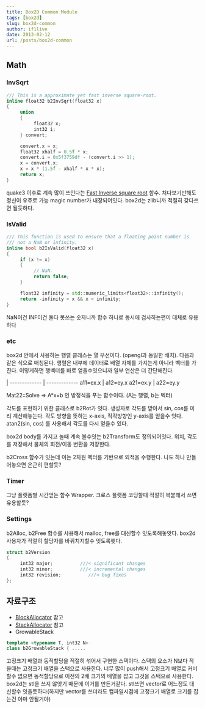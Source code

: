 ```yaml
---
title: Box2D Common Module
tags: [box2d]
slug: box2d-common
author: if1live
date: 2013-02-12
url: /posts/box2d-common
---
```


## Math
### InvSqrt
```cpp
/// This is a approximate yet fast inverse square-root.
inline float32 b2InvSqrt(float32 x)
{
     union
     {
          float32 x;
          int32 i;
     } convert;

     convert.x = x;
     float32 xhalf = 0.5f * x;
     convert.i = 0x5f3759df - (convert.i >> 1);
     x = convert.x;
     x = x * (1.5f - xhalf * x * x);
     return x;
}
```

quake3 이후로 계속 많이 쓰인다는 [Fast Inverse square root](http://en.wikipedia.org/wiki/Fast_inverse_square_root) 함수.
처다보기만해도 정신이 우주로 가능 magic number가 내장되어잇다. box2d는 zlib니까 적절히 갖다쓰면 될듯하다.



### IsValid
```cpp
/// This function is used to ensure that a floating point number is
/// not a NaN or infinity.
inline bool b2IsValid(float32 x)
{
     if (x != x)
     {
          // NaN.
          return false;
     }

     float32 infinity = std::numeric_limits<float32>::infinity();
     return -infinity < x && x < infinity;
}
```

NaN이건 INF이건 둘다 못쓰는 숫자니까 함수 하나로 동시에 검사하는편이 대체로 유용하다

### etc
box2d 안에서 사용하는 행렬 클래스는 열 우선이다. (opengl과 동일한 배치). 다음과 같은 식으로 매칭된다. 행렬은 내부에 데이터로 배열 자체를 가지는게 아니라 벡터를 가진다. 이렇게하면 행벡터를 바로 얻을수잇으니까 일부 연산은 더 간단해진다.

  |
------------- | -------------
a11=ex.x      | a12=ey.x
a21=ex.y      | a22=ey.y

Mat22::Solve => A*x=b 인 방정식을 푸는 함수이다. (A는 행렬, b는 벡터)

각도를 표현하기 위한 클래스로 b2Rot가 잇다. 생성자로 각도를 받아서 sin, cos를 미리 계산해놓는다. 각도 방향을 뜻하는 x-axis, 직각방향인 y-axis를 얻을수 잇다. atan2(sin, cos) 를 사용해서 각도를 다시 얻을수 있다.

box2d body를 가지고 놀때 계속 볼수잇는 b2Transform도 정의되어잇다. 위치, 각도를 저장해서 물체의 회전/이동 변환을 저장한다.

b2Cross 함수가 잇는데 이는 2차원 벡터를 기반으로 외적을 수행한다. 나도 하나 만들어놓으면 은근히 편할듯?

### Timer
그냥 플랫폼별 시간얻는 함수 Wrapper. 크로스 플랫폼 코딩할때 적절히 복붙해서 쓰면 유용할듯?

### Settings
b2Alloc, b2Free 함수를 사용해서 malloc, free를 대신할수 잇도록해놓앗다. box2d사용자가 적절히 할당자를 바꿔치지할수 잇도록햇다.

```cpp
struct b2Version
{
     int32 major;          ///< significant changes
     int32 minor;          ///< incremental changes
     int32 revision;          ///< bug fixes
};
```

## 자료구조
* [BlockAllocator]({filename}box2d-block-allocator.md) 참고
* [StackAllocator]({filename}box2d-stack-allocator.md) 참고
* GrowableStack

```cpp
template <typename T, int32 N>
class b2GrowableStack { .....
```

고정크기 배열과 동적할당을 적절히 섞어서 구현한 스택이다. 스택의 요소가 N보다 작을때는 고정크기 배열을 스택으로 사용한다. 너무 많이 push해서 고정크기 배열로 커버할수 없으면 동적할당으로 이전의 2배 크기의 배열을 잡고 그것을 스택으로 사용한다. box2d는 stl을 쓰지 않앗기 때문에 이거를 만든거같다. stl쓰면 vector로 어느정도 대신할수 잇을듯하다(하지만 vector를 쓰더라도 컴파일시점에 고정크기 배열로 크기를 잡는건 아마 안될거야)
